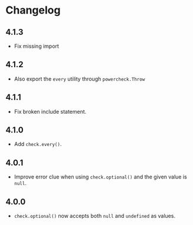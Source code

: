 # Changelog

## 4.1.3

- Fix missing import

## 4.1.2

- Also export the `every` utility through `powercheck.Throw`

## 4.1.1

- Fix broken include statement.

## 4.1.0

- Add `check.every()`.

## 4.0.1

- Improve error clue when using `check.optional()` and the given value is `null`.

## 4.0.0

- `check.optional()` now accepts both `null` and `undefined` as values.
